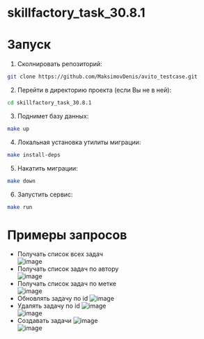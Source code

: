 # skillfactory_task_30.8.1

# Запуск  

1. Сколнировать репозиторий:
```bash   
git clone https://github.com/MaksimovDenis/avito_testcase.git
```

2. Перейти в директорию проекта (если Вы не в ней):  
```bash    
cd skillfactory_task_30.8.1 
```

3. Поднимет базу данных:  
```bash      
make up 
```

4. Локальная установка утилиты миграции:  
```bash      
make install-deps 
```

5. Накатить миграции:  
```bash      
make down 
```

6. Запустить сервис:  
```bash      
make run 
```

# Примеры запросов  

 - Получать список всех задач  
 ![image](https://github.com/MaksimovDenis/vk_restAPI/assets/44647373/d2b88593-6dec-4fea-93f3-6ca89df895ad)  
 - Получать список задач по автору  
 ![image](https://github.com/MaksimovDenis/vk_restAPI/assets/44647373/27a14a5c-2867-4d38-a5d9-5fa1c87a80ed)  
 - Получать список задач по метке  
 ![image](https://github.com/MaksimovDenis/vk_restAPI/assets/44647373/c94d9d91-ed13-48a0-8fbc-6af39696491d)  
 - Обновлять задачу по id
 ![image](https://github.com/MaksimovDenis/vk_restAPI/assets/44647373/03d76568-81f9-4a8a-a7bf-a5d053f9c3d4)  
 - Удалять задачу по id
 ![image](https://github.com/MaksimovDenis/vk_restAPI/assets/44647373/423e53ca-1420-45cc-9be1-769fa5a20a60)  
 ![image](https://github.com/MaksimovDenis/vk_restAPI/assets/44647373/2448f42b-b1ac-44fc-b0f9-30a2cd2c6ce1)  
  - Создавать задачи
 ![image](https://github.com/MaksimovDenis/vk_restAPI/assets/44647373/012307fa-f6c7-4177-a0ad-223e420a5349)  
 ![image](https://github.com/MaksimovDenis/vk_restAPI/assets/44647373/a66ee3f6-6750-4c35-9d44-1b2e9122fd8a)  